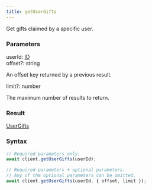 ```yaml
---
title: getUserGifts
---
```


Get gifts claimed by a specific user.


### Parameters 

<div class="flex flex-col gap-3"><div><div class="font-mono" id="p_userId" data-anchor><span class="font-bold">userId</span><span class="opacity-50">:</span> <a href="/gh/types/id"  >ID</a></div></div><div class="flex flex-col gap-3"><div><div class="flex gap-2"><div class="font-mono p" id="p_offset" data-anchor><span class="font-bold">offset</span><span class="opacity-50"><span title="Optional" class="cursor-help">?</span>:</span> <span>string</span></div></div><div class="pl-3"><div class="no-margin">

An offset key returned by a previous result.

</div></div></div><div><div class="flex gap-2"><div class="font-mono p" id="p_limit" data-anchor><span class="font-bold">limit</span><span class="opacity-50"><span title="Optional" class="cursor-help">?</span>:</span> <span>number</span></div></div><div class="pl-3"><div class="no-margin">

The maximum number of results to return.

</div></div></div></div></div>

### Result 

<div class="font-mono"><a href="/gh/types/usergifts"  >UserGifts</a></div>

### Syntax

```ts
// Required parameters only.
await client.getUserGifts(userId);

// Required parameters + optional parameters.
// Any of the optional parameters can be omitted.
await client.getUserGifts(userId, { offset, limit });
```



